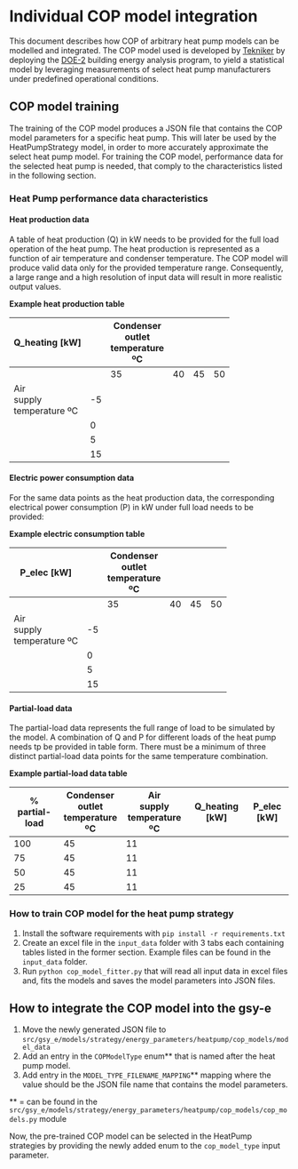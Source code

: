 # Individual COP model integration

This document describes how COP of arbitrary heat pump models can be modelled and integrated. The COP model used is developed by  [Tekniker](https://www.tekniker.es/en/) by deploying the [DOE-2](https://www.doe2.com/) building energy analysis program, to yield a statistical model by leveraging measurements of select heat pump manufacturers under predefined operational conditions.

## COP model training

The training of the COP model produces a JSON file that contains the COP model parameters for a specific heat pump. This will later be used by the HeatPumpStrategy model, in order to more accurately approximate the select heat pump model.
For training the COP model, performance data for the selected heat pump is needed, that comply to the characteristics listed in the following section.

### Heat Pump performance data characteristics
#### Heat production data

A table of heat production (Q) in kW needs to be provided for the full load operation of the heat pump. The heat production is represented as a function of air temperature and condenser temperature.
The COP model will produce valid data only for the provided temperature range.
Consequently, a large range and a high resolution of input data will result in more realistic output values.

**Example heat production table**

| Q_heating [kW]                      |    | Condenser <br/>outlet <br/>temperature <br/>ºC |    |    |    |
|-------------------------------------|----|------------------------------------------------|----|----|----|
|                                     |    | 35                                             | 40 | 45 | 50 |
| Air <br/>supply <br/>temperature ºC | -5 |                                                |    |    |    |
|                                     | 0  |                                                |    |    |    |
|                                     | 5  |                                                |    |    |    |
|                                     | 15 |                                                |    |    |    |


#### Electric power consumption data

For the same data points as the heat production data, the corresponding electrical power consumption (P) in kW under full load needs to be provided:

**Example electric consumption table**

| P_elec [kW]                         |    | Condenser <br/>outlet <br/>temperature <br/>ºC |    |    |    |
|-------------------------------------|----|------------------------------------------------|----|----|----|
|                                     |    | 35                                             | 40 | 45 | 50 |
| Air <br/>supply <br/>temperature ºC | -5 |                                                |    |    |    |
|                                     | 0  |                                                |    |    |    |
|                                     | 5  |                                                |    |    |    |
|                                     | 15 |                                                |    |    |    |

#### Partial-load data

The partial-load data represents the full range of load to be simulated by the model.
A combination of Q and P for different loads of the heat pump needs tp be provided in table form.
There must be a minimum of three distinct partial-load data points for the same temperature combination.

**Example partial-load data table**

| % partial-load | Condenser <br/>outlet <br/>temperature <br/>ºC | Air <br/>supply <br/>temperature ºC | Q_heating [kW] | P_elec [kW] |
|----------------|------------------------------------------------|-------------------------------------|----------------|-------------|
| 100            | 45                                             | 11                                  |                |             |
| 75             | 45                                             | 11                                  |                |             |
| 50             | 45                                             | 11                                  |                |             |
| 25             | 45                                             | 11                                  |                |             |

### How to train COP model for the heat pump strategy
1. Install the software requirements with `pip install -r requirements.txt`
2. Create an excel file in the `input_data` folder with 3 tabs each containing tables listed in the former section. Example files can be found in the `input_data` folder.
2. Run `python cop_model_fitter.py` that will read all input data in excel files and, fits the models and saves the model parameters into JSON files.


## How to integrate the COP model into the gsy-e

1. Move the newly generated JSON file to `src/gsy_e/models/strategy/energy_parameters/heatpump/cop_models/model_data`
2. Add an entry in the `COPModelType` enum** that is named after the heat pump model.
3. Add entry in the `MODEL_TYPE_FILENAME_MAPPING`**  mapping where the value should be the JSON file name that contains the model parameters.

** = can be found in the `src/gsy_e/models/strategy/energy_parameters/heatpump/cop_models/cop_models.py` module

Now, the pre-trained COP model can be selected in the HeatPump strategies by providing the newly added enum to the `cop_model_type` input parameter.
